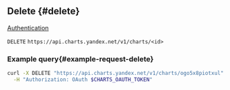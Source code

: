 ## Delete {#delete}

[Authentication](../../../../datalens/api/auth.md)

`DELETE` `https://api.charts.yandex.net/v1/charts/<id>`

### Example query{#example-request-delete}

```bash
curl -X DELETE "https://api.charts.yandex.net/v1/charts/ogo5x8piotxul" \
  -H "Authorization: OAuth $CHARTS_OAUTH_TOKEN"
```
